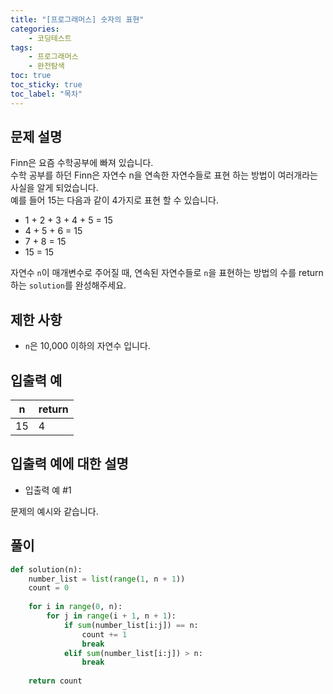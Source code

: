 ```yaml
---
title: "[프로그래머스] 숫자의 표현"
categories: 
    - 코딩테스트
tags: 
    - 프로그래머스
    - 완전탐색
toc: true
toc_sticky: true
toc_label: "목차"
---
```


## 문제 설명

Finn은 요즘 수학공부에 빠져 있습니다.  
수학 공부를 하던 Finn은 자연수 n을 연속한 자연수들로 표현 하는 방법이 여러개라는 사실을 알게 되었습니다.  
예를 들어 15는 다음과 같이 4가지로 표현 할 수 있습니다.

- 1 + 2 + 3 + 4 + 5 = 15
- 4 + 5 + 6 = 15
- 7 + 8 = 15
- 15 = 15

자연수 `n`이 매개변수로 주어질 때, 연속된 자연수들로 `n`을 표현하는 방법의 수를 return하는 `solution`를 완성해주세요.

## 제한 사항

- `n`은 10,000 이하의 자연수 입니다.

## 입출력 예

|n|return|
|-|------|
|15|4|

## 입출력 예에 대한 설명

- 입출력 예 #1

문제의 예시와 같습니다.

## 풀이

```python
def solution(n):
    number_list = list(range(1, n + 1))
    count = 0
    
    for i in range(0, n):
        for j in range(i + 1, n + 1):
            if sum(number_list[i:j]) == n:
                count += 1
                break
            elif sum(number_list[i:j]) > n:
                break
            
    return count
```